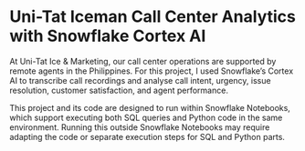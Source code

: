# Uni-Tat Iceman Call Center Analytics with Snowflake Cortex AI
At Uni-Tat Ice & Marketing, our call center operations are supported by remote agents in the Philippines. For this project, I used Snowflake’s Cortex AI to transcribe call recordings and analyse call intent, urgency, issue resolution, customer satisfaction, and agent performance.

This project and its code are designed to run within Snowflake Notebooks, which support executing both SQL queries and Python code in the same environment. Running this outside Snowflake Notebooks may require adapting the code or separate execution steps for SQL and Python parts.
